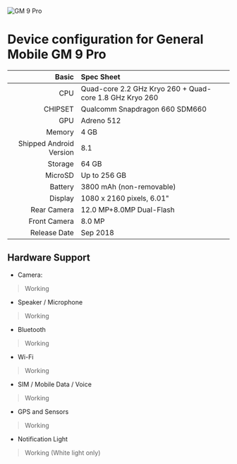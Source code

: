 ![GM 9 Pro](https://i.hizliresim.com/jvlQNz.jpg "GM 9 Pro")

Device configuration for General Mobile GM 9 Pro
============================================================
Basic   | Spec Sheet
-------:|:-------------------------
CPU     | Quad-core 2.2 GHz Kryo 260 + Quad-core 1.8 GHz Kryo 260
CHIPSET | Qualcomm Snapdragon 660 SDM660
GPU     | Adreno 512
Memory  | 4 GB
Shipped Android Version | 8.1
Storage | 64 GB
MicroSD | Up to 256 GB
Battery | 3800 mAh (non-removable)
Display | 1080 x 2160 pixels, 6.01"
Rear Camera  | 12.0 MP+8.0MP Dual-Flash
Front Camera | 8.0 MP
Release Date | Sep 2018

## Hardware Support

* Camera:
> Working

* Speaker / Microphone
> Working

* Bluetooth
> Working

* Wi-Fi
> Working

* SIM / Mobile Data / Voice
> Working

* GPS and Sensors
> Working

* Notification Light 
> Working (White light only)
